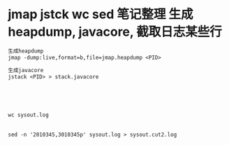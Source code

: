 # jmap jstck wc sed 笔记整理 生成heapdump, javacore, 截取日志某些行

```txt
生成heapdump
jmap -dump:live,format=b,file=jmap.heapdump <PID>

生成javacore
jstack <PID> > stack.javacore

 

 
 
wc sysout.log
 
 
sed -n '2010345,3010345p' sysout.log > sysout.cut2.log
```

